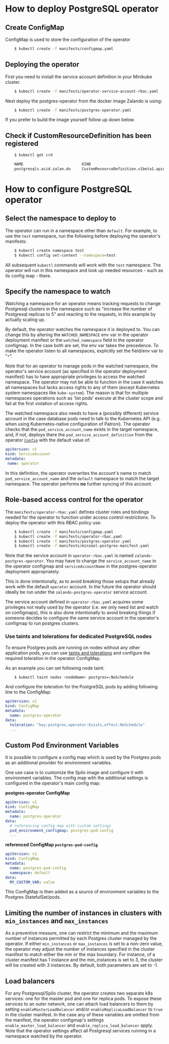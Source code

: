 # How to deploy PostgreSQL operator

## Create ConfigMap

ConfigMap is used to store the configuration of the operator

```bash
    $ kubectl create -f manifests/configmap.yaml
```

## Deploying the operator

First you need to install the service account definition in your Minikube cluster.

```bash
    $ kubectl create -f manifests/operator-service-account-rbac.yaml
```

Next deploy the postgres-operator from the docker image Zalando is using:

```bash
    $ kubectl create -f manifests/postgres-operator.yaml
```

If you prefer to build the image yourself follow up down below.

## Check if CustomResourceDefinition has been registered

```bash
    $ kubectl get crd

	NAME                          KIND
	postgresqls.acid.zalan.do     CustomResourceDefinition.v1beta1.apiextensions.k8s.io
```

# How to configure PostgreSQL operator

## Select the namespace to deploy to

The operator can run in a namespace other than `default`. For example, to use
the `test` namespace, run the following before deploying the operator's
manifests:

```bash
    $ kubectl create namespace test
    $ kubectl config set-context --namespace=test
```

All subsequent `kubectl` commands will work with the `test` namespace. The
operator  will run in this namespace and look up needed resources - such as its
config map - there.

## Specify the namespace to watch

Watching a namespace for an operator means tracking requests to change
Postgresql clusters in the namespace such as "increase the number of Postgresql
replicas to 5" and reacting to the requests, in this example by actually
scaling up.

By default, the operator watches the namespace it is deployed to. You can
change this by altering the `WATCHED_NAMESPACE` env var in the operator
deployment manifest or the `watched_namespace` field in the operator configmap.
In the case both are set, the env var takes the precedence. To make the
operator listen to all namespaces, explicitly set the field/env var to "`*`".

Note that for an operator to manage pods in the watched namespace, the
operator's service account (as specified in the operator deployment manifest)
has to have appropriate privileges to access the watched namespace. The
operator may not be able to function in the case it watches all namespaces but
lacks access rights to any of them (except Kubernetes system namespaces like
`kube-system`). The reason is that for multiple namespaces operations such as
'list pods' execute at the cluster scope and fail at the first violation of
access rights.

The watched namespace also needs to have a (possibly different) service account
in the case database pods need to talk to the Kubernetes API (e.g. when using
Kubernetes-native configuration of Patroni). The operator checks that the
`pod_service_account_name` exists in the target namespace, and, if not, deploys
there the `pod_service_account_definition` from the operator
[`Config`](pkg/util/config/config.go) with the default value of:

```yaml
apiVersion: v1
kind: ServiceAccount
metadata:
 name: operator
```

In this definition, the operator overwrites the account's name to match
`pod_service_account_name` and the `default` namespace to match the target
namespace. The operator  performs **no** further syncing of this account.

## Role-based access control for the operator

The `manifests/operator-rbac.yaml` defines cluster roles and bindings needed
for the operator to function under access control restrictions. To deploy the
operator with this RBAC policy use:

```bash
    $ kubectl create -f manifests/configmap.yaml
    $ kubectl create -f manifests/operator-rbac.yaml
    $ kubectl create -f manifests/postgres-operator.yaml
    $ kubectl create -f manifests/minimal-postgres-manifest.yaml
```

Note that the service account in `operator-rbac.yaml` is named
`zalando-postgres-operator`. You may have to change the `service_account_name`
in the operator configmap and `serviceAccountName` in the postgres-operator
deployment appropriately.

This is done intentionally, as to avoid breaking those setups that already work
with the default `operator` account. In the future the operator should ideally
be run under the `zalando-postgres-operator` service account.

The service account defined in  `operator-rbac.yaml` acquires some privileges
not really used by the operator (i.e. we only need list and watch on
configmaps), this is also done intentionally to avoid breaking things if
someone decides to configure the same service account in the operator's
configmap to run postgres clusters.

### Use taints and tolerations for dedicated PostgreSQL nodes

To ensure Postgres pods are running on nodes without any other application
pods, you can use
[taints and tolerations](https://kubernetes.io/docs/concepts/configuration/taint-and-toleration/)
and configure the required toleration in the operator ConfigMap.

As an example you can set following node taint:

```bash
    $ kubectl taint nodes <nodeName> postgres=:NoSchedule
```

And configure the toleration for the PostgreSQL pods by adding following line
to the ConfigMap:

```yaml
apiVersion: v1
kind: ConfigMap
metadata:
  name: postgres-operator
data:
  toleration: "key:postgres,operator:Exists,effect:NoSchedule"
  ...
```

## Custom Pod Environment Variables

It is possible to configure a config map which is used by the Postgres pods as
an additional provider for environment variables.

One use case is to customize the Spilo image and configure it with environment
variables. The config map with the additional settings is configured in the
operator's main config map:

**postgres-operator ConfigMap**

```yaml
apiVersion: v1
kind: ConfigMap
metadata:
  name: postgres-operator
data:
  # referencing config map with custom settings
  pod_environment_configmap: postgres-pod-config
  ...
```

**referenced ConfigMap `postgres-pod-config`**

```yaml
apiVersion: v1
kind: ConfigMap
metadata:
  name: postgres-pod-config
  namespace: default
data:
  MY_CUSTOM_VAR: value
```

This ConfigMap is then added as a source of environment variables to the
Postgres StatefulSet/pods.

## Limiting the number of instances in clusters with `min_instances` and `max_instances`

As a preventive measure, one can restrict the minimum and the maximum number of
instances permitted by each Postgres cluster managed by the operator. If either
`min_instances` or `max_instances` is set to a non-zero value, the operator may
adjust the number of instances specified in the cluster manifest to match
either the min or the max boundary. For instance, of a cluster manifest has 1
instance and the min_instances is set to 3, the cluster will be created with 3
instances. By default, both parameters are set to -1.

## Load balancers

For any Postgresql/Spilo cluster, the operator creates two separate k8s
services: one for the master pod and one for replica pods. To expose these
services to an outer network, one can attach load balancers to them by setting
`enableMasterLoadBalancer` and/or `enableReplicaLoadBalancer` to `true` in the
cluster manifest. In the case any of these variables are omitted from the
manifest, the operator configmap's settings `enable_master_load_balancer` and
`enable_replica_load_balancer` apply. Note that the operator settings affect
all Postgresql services running in a namespace watched by the operator.
